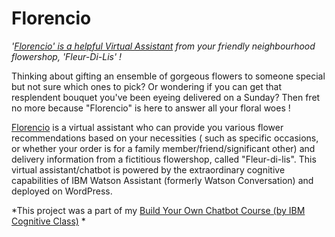 # Florencio
*'[Florencio' is a helpful Virtual Assistant](https://sonaliramji.intelaedu.com/) from your friendly neighbourhood flowershop, 'Fleur-Di-Lis' !*

Thinking about gifting an ensemble of gorgeous flowers to someone special but not sure which ones to pick? Or wondering if you can get that resplendent bouquet you've been eyeing delivered on a Sunday? Then fret no more because "Florencio" is here to answer all your floral woes !

[Florencio](https://sonaliramji.intelaedu.com/) is a virtual assistant who can provide you various flower recommendations based on your necessities ( such as specific occasions, or whether your order is for a family member/friend/significant other) and delivery information from a fictitious flowershop, called "Fleur-di-lis". This virtual assistant/chatbot is powered by the extraordinary cognitive capabilities of IBM Watson Assistant (formerly Watson Conversation) and deployed on WordPress.

*This project was a part of my [Build Your Own Chatbot Course  (by IBM Cognitive Class)](https://courses.cognitiveclass.ai/certificates/6ffd185f9af24f50a3ab2cd495286161) *
